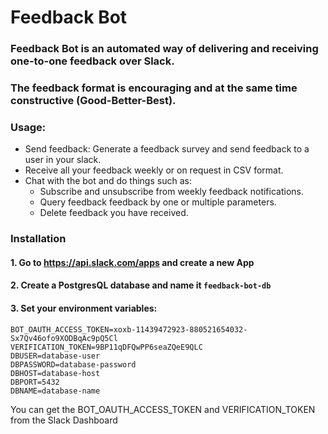 # Feedback Bot

### Feedback Bot is an automated way of delivering and receiving one-to-one feedback over Slack.
### The feedback format is encouraging and at the same time constructive (Good-Better-Best).

### <B>Usage:</B>
- Send feedback: Generate a feedback survey and send feedback to a user in your slack.
- Receive all your feedback weekly or on request in CSV format.
- Chat with the bot and do things such as:
  - Subscribe and unsubscribe from weekly feedback notifications.
  - Query feedback feedback by one or multiple parameters.
  - Delete feedback you have received.

### <B>Installation</B>
#### 1. Go to https://api.slack.com/apps and create a new App
#### 2. Create a PostgresQL database and name it `feedback-bot-db`
#### 3. Set your environment variables:
```
BOT_OAUTH_ACCESS_TOKEN=xoxb-11439472923-880521654032-Sx7Qv46ofo9XODBqAc9pQ5Cl
VERIFICATION_TOKEN=9BP11qDFQwPP6seaZQeE9QLC
DBUSER=database-user
DBPASSWORD=database-password
DBHOST=database-host
DBPORT=5432
DBNAME=database-name
```
You can get the BOT_OAUTH_ACCESS_TOKEN and VERIFICATION_TOKEN from the Slack Dashboard




